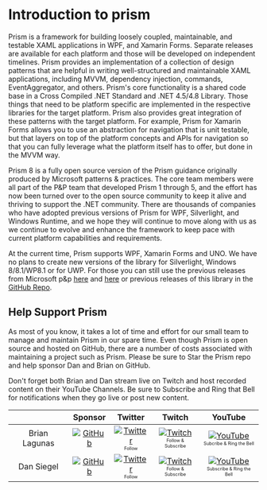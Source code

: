 ﻿# Introduction to prism

Prism is a framework for building loosely coupled, maintainable, and testable XAML applications in WPF, and Xamarin Forms. Separate releases are available for each platform and those will be developed on independent timelines. Prism provides an implementation of a collection of design patterns that are helpful in writing well-structured and maintainable XAML applications, including MVVM, dependency injection, commands, EventAggregator, and others. Prism's core functionality is a shared code base in a Cross Compiled .NET Standard and .NET 4.5/4.8 Library. Those things that need to be platform specific are implemented in the respective libraries for the target platform. Prism also provides great integration of these patterns with the target platform. For example, Prism for Xamarin Forms allows you to use an abstraction for navigation that is unit testable, but that layers on top of the platform concepts and APIs for navigation so that you can fully leverage what the platform itself has to offer, but done in the MVVM way.

Prism 8 is a fully open source version of the Prism guidance originally produced by Microsoft patterns & practices. The core team members were all part of the P&P team that developed Prism 1 through 5, and the effort has now been turned over to the open source community to keep it alive and thriving to support the .NET community. There are thousands of companies who have adopted previous versions of Prism for WPF, Silverlight, and Windows Runtime, and we hope they will continue to move along with us as we continue to evolve and enhance the framework to keep pace with current platform capabilities and requirements.

At the current time, Prism supports WPF, Xamarin Forms and UNO. We have no plans to create new versions of the library for Silverlight, Windows 8/8.1/WP8.1 or for UWP. For those you can still use the previous releases from Microsoft p&p [here](https://docs.microsoft.com/en-us/previous-versions/msp-n-p/gg430869(v=pandp.40)) and [here](http://prismwindowsruntime.codeplex.com/) or previous releases of this library in the [GitHub Repo](https://github.com/PrismLibrary/Prism/tree/Prism.v6.3.0).

## Help Support Prism

As most of you know, it takes a lot of time and effort for our small team to manage and maintain Prism in our spare time. Even though Prism is open source and hosted on GitHub, there are a number of costs associated with maintaining a project such as Prism.  Please be sure to Star the Prism repo and help sponsor Dan and Brian on GitHub.

Don't forget both Brian and Dan stream live on Twitch and host recorded content on their YouTube Channels. Be sure to Subscribe and Ring that Bell for notifications when they go live or post new content.

| | Sponsor | Twitter | Twitch | YouTube |
|:-:|:--:|:--:|:--:|:--:|
| Brian Lagunas | [![GitHub][OctoSponsor]][BrianSponsor] | [![Twitter][TwitterLogo]][BrianTwitter]<br /><span style="font-size:9px">Follow</span> | [![Twitch][TwitchLogo]][BrianTwitch]<br /><span style="font-size:9px">Follow & Subscribe</span> | [![YouTube][YouTubeLogo]][BrianYouTube]<br /><span style="font-size:9px">Subcribe & Ring the Bell</span>
| Dan Siegel | [![GitHub][OctoSponsor]][DanSponsor] | [![Twitter][TwitterLogo]][DanTwitter]<br /><span style="font-size:9px">Follow</span> | [![Twitch][TwitchLogo]][DanTwitch]<br /><span style="font-size:9px">Follow & Subscribe</span> | [![YouTube][YouTubeLogo]][DanYouTube]<br /><span style="font-size:9px">Subscribe & Ring the Bell</span>

[BrianTwitter]: https://twitter.com/brianlagunas
[BrianYouTube]: https://youtube.com/brianlagunas
[BrianTwitch]: https://twitch.tv/brianlagunas
[BrianSponsor]: https://xam.dev/sponsor-prism-brian

[DanTwitter]: https://twitter.com/DanJSiegel
[DanYouTube]: https://youtube.com/dansiegel
[DanTwitch]: https://twitch.tv/dansiegel
[DanSponsor]: https://xam.dev/sponsor-prism-dan

[TwitterLogo]: https://dansiegelgithubsponsors.blob.core.windows.net/images/twitter.png
[TwitchLogo]: https://dansiegelgithubsponsors.blob.core.windows.net/images/twitch.png
[YouTubeLogo]: https://dansiegelgithubsponsors.blob.core.windows.net/images/youtube.png
[OctoSponsor]: https://dansiegelgithubsponsors.blob.core.windows.net/images/octosponsor.png
